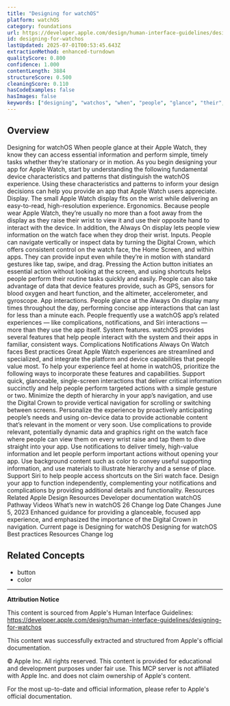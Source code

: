 ```yaml
---
title: "Designing for watchOS"
platform: watchOS
category: foundations
url: https://developer.apple.com/design/human-interface-guidelines/designing-for-watchos
id: designing-for-watchos
lastUpdated: 2025-07-01T00:53:45.643Z
extractionMethod: enhanced-turndown
qualityScore: 0.800
confidence: 1.000
contentLength: 3884
structureScore: 0.500
cleaningScore: 0.110
hasCodeExamples: false
hasImages: false
keywords: ["designing", "watchos", "when", "people", "glance", "their", "apple", "watch", "they", "know"]
---
```

## Overview

Designing for watchOS When people glance at their Apple Watch, they know they can access essential information and perform simple, timely tasks whether they’re stationary or in motion. As you begin designing your app for Apple Watch, start by understanding the following fundamental device characteristics and patterns that distinguish the watchOS experience. Using these characteristics and patterns to inform your design decisions can help you provide an app that Apple Watch users appreciate. Display. The small Apple Watch display fits on the wrist while delivering an easy-to-read, high-resolution experience. Ergonomics. Because people wear Apple Watch, they’re usually no more than a foot away from the display as they raise their wrist to view it and use their opposite hand to interact with the device. In addition, the Always On display lets people view information on the watch face when they drop their wrist. Inputs. People can navigate vertically or inspect data by turning the Digital Crown, which offers consistent control on the watch face, the Home Screen, and within apps. They can provide input even while they’re in motion with standard gestures like tap, swipe, and drag. Pressing the Action button initiates an essential action without looking at the screen, and using shortcuts helps people perform their routine tasks quickly and easily. People can also take advantage of data that device features provide, such as GPS, sensors for blood oxygen and heart function, and the altimeter, accelerometer, and gyroscope. App interactions. People glance at the Always On display many times throughout the day, performing concise app interactions that can last for less than a minute each. People frequently use a watchOS app’s related experiences — like complications, notifications, and Siri interactions — more than they use the app itself. System features. watchOS provides several features that help people interact with the system and their apps in familiar, consistent ways. Complications Notifications Always On Watch faces Best practices Great Apple Watch experiences are streamlined and specialized, and integrate the platform and device capabilities that people value most. To help your experience feel at home in watchOS, prioritize the following ways to incorporate these features and capabilities. Support quick, glanceable, single-screen interactions that deliver critical information succinctly and help people perform targeted actions with a simple gesture or two. Minimize the depth of hierarchy in your app’s navigation, and use the Digital Crown to provide vertical navigation for scrolling or switching between screens. Personalize the experience by proactively anticipating people’s needs and using on-device data to provide actionable content that’s relevant in the moment or very soon. Use complications to provide relevant, potentially dynamic data and graphics right on the watch face where people can view them on every wrist raise and tap them to dive straight into your app. Use notifications to deliver timely, high-value information and let people perform important actions without opening your app. Use background content such as color to convey useful supporting information, and use materials to illustrate hierarchy and a sense of place. Support Siri to help people access shortcuts on the Siri watch face. Design your app to function independently, complementing your notifications and complications by providing additional details and functionality. Resources Related Apple Design Resources Developer documentation watchOS Pathway Videos What’s new in watchOS 26 Change log Date Changes June 5, 2023 Enhanced guidance for providing a glanceable, focused app experience, and emphasized the importance of the Digital Crown in navigation. Current page is Designing for watchOS Designing for watchOS Best practices Resources Change log

## Related Concepts

- button
- color

---

**Attribution Notice**

This content is sourced from Apple's Human Interface Guidelines: https://developer.apple.com/design/human-interface-guidelines/designing-for-watchos

This content was successfully extracted and structured from Apple's official documentation.

© Apple Inc. All rights reserved. This content is provided for educational and development purposes under fair use. This MCP server is not affiliated with Apple Inc. and does not claim ownership of Apple's content.

For the most up-to-date and official information, please refer to Apple's official documentation.

